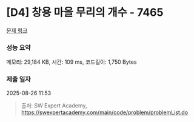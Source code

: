 # [D4] 창용 마을 무리의 개수 - 7465 

[문제 링크](https://swexpertacademy.com/main/code/problem/problemDetail.do?contestProbId=AWngfZVa9XwDFAQU) 

### 성능 요약

메모리: 29,184 KB, 시간: 109 ms, 코드길이: 1,750 Bytes

### 제출 일자

2025-08-26 11:53



> 출처: SW Expert Academy, https://swexpertacademy.com/main/code/problem/problemList.do